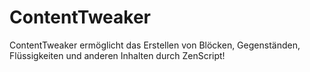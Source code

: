 # ContentTweaker

ContentTweaker ermöglicht das Erstellen von Blöcken, Gegenständen, Flüssigkeiten und anderen Inhalten durch ZenScript!